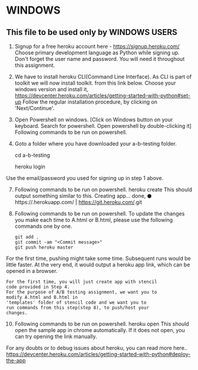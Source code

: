 # WINDOWS

## This file to be used only by WINDOWS USERS

1.  Signup for a free heroku account here - https://signup.heroku.com/
    Choose primary development language as Python while signing up.
    Don't forget the user name and  password. You will need it
    throughout this assignment.

2.   We have to install heroku CLI(Command Line Interface).
     As CLI is part of toolkit we will now install toolkit.
     from this link below. Choose your windows version and install it,
     https://devcenter.heroku.com/articles/getting-started-with-python#set-up
     Follow the regular installation procedure, by clicking on 'Next/Continue'.

3. Open Powershell on windows.
    [Click on Windows button on your keyboard. Search for powershell. Open powershell by
    double-clicking it]
    Following commands to be run on powershell.
4. Goto a folder where you have downloaded your a-b-testing folder.

    cd a-b-testing

    heroku login

 Use the email/password you used for signing up in step 1 above.

7. Following commands to be run on powershell.
    heroku create
  This should output something similar to this.
  Creating app... done, ⬢ <randomappname>
  https://<randomappname>.herokuapp.com/ | https://git.heroku.com/<randomappname>.git

8.  Following commands to be run on powershell.
 To update the changes you make each time to A.html or B.html, please use
   the following commands one by one.

        git add .
        git commit -am "<Commit message>"
        git push heroku master

  For the first time, pushing might take some time.
  Subsequent runs would be little faster.
  At the very end, it would output a heroku app link,
  which can be opened in a browser.

    For the first time, you will just create app with stencil
    code provided in Step 4.
    For the purpose of A/B testing assignment, we want you to
    modify A.html and B.html in
    'templates' folder of stencil code and we want you to
    run commands from this step(step 8), to push/host your
    changes.


10. Following commands to be run on powershell.
    heroku open
  This should open the sample app in chrome automatically.
  If it does not open, you can
  try opening the link manually.

  For any doubts or to debug issues about heroku, you can read more here..
  https://devcenter.heroku.com/articles/getting-started-with-python#deploy-the-app
